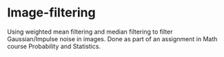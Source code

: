 # Image-filtering
Using weighted mean filtering and median filtering to filter Gaussian/Impulse noise in images.
Done as part of an assignment in Math course Probability and Statistics.
